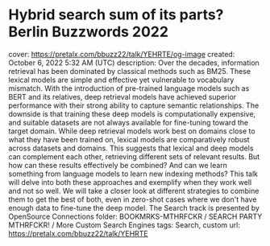 # Hybrid search sum of its parts? Berlin Buzzwords 2022

cover: https://pretalx.com/bbuzz22/talk/YEHRTE/og-image
created: October 6, 2022 5:32 AM (UTC)
description: Over the decades, information retrieval has been dominated by classical methods such as BM25. These lexical models are simple and effective yet vulnerable to vocabulary mismatch. With the introduction of pre-trained language models such as BERT and its relatives, deep retrieval models have achieved superior performance with their strong ability to capture semantic relationships. The downside is that training these deep models is computationally expensive, and suitable datasets are not always available for fine-tuning toward the target domain.  While deep retrieval models work best on domains close to what they have been trained on, lexical models are comparatively robust across datasets and domains. This suggests that lexical and deep models can complement each other, retrieving different sets of relevant results. But how can these results effectively be combined? And can we learn something from language models to learn new indexing methods? This talk will delve into both these approaches and exemplify when they work well and not so well. We will take a closer look at different strategies to combine them to get the best of both, even in zero-shot cases where we don't have enough data to fine-tune the deep model.  The Search track is presented by OpenSource Connections
folder: BOOKMRKS-MTHRFCKR / SEARCH PARTY MTHRFCKR! / More Custom Search Engines
tags: Search, custom
url: https://pretalx.com/bbuzz22/talk/YEHRTE